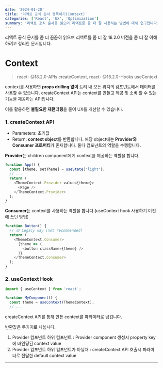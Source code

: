 ```yaml
---
date: '2024-01-20'
title: '리액트 공식 문서 정독하기(Context)'
categories: ['React', 'UX', 'Optimization']
summary: '리액트 공식 문서를 읽으며 리액트를 좀 더 잘 사용하는 방법에 대해 연구합니다.'
---
```


리액트 공식 문서를 좀 더 꼼꼼히 읽으며 리액트를 좀 더 잘 18.2.0 버전을 좀 더 잘 이해하려고 정리한 문서입니다.

# Context
> react- @18.2.0-APIs createContext, react- @18.2.0-Hooks useContext

context를 사용하면 **props drilling 없이** 트리 내 모든 위치의 컴포넌트에서 데이터를 사용할 수 있습니다. createContext API는 context를 만들고 제공 및 소비 할 수 있는 기능을 제공하는 API입니다. 

이를 활용하면 **불필요한 재랜더링**을 줄여 UX를 개선할 수 있습니다.

### 1. createContext API

- Parameters: 초기값
- Return:  **context object**를 반환합니다. 해당 object에는 **Provider와 Consumer 프로퍼티**가 존재합니다. 둘다 컴포넌트의 역할을 수행합니다.

**Provider**는 children component에게 context를 제공하는 역할을 합니다.
```javascript
function App() {
  const [theme, setTheme] = useState('light');
  // ...
  return (
    <ThemeContext.Provider value={theme}>
      <Page />
    </ThemeContext.Provider>
  );
}
```
 **Consumer**는 context를 사용하는 역할을 합니다.(useContext hook 사용하기 이전에 쓰던 방법)
```javascript
function Button() {
  // 🟡 Legacy way (not recommended)
  return (
    <ThemeContext.Consumer>
      {theme => (
        <button className={theme} />
      )}
    </ThemeContext.Consumer>
  );
}
```

### 2. useContext Hook
```javascript
import { useContext } from 'react';

function MyComponent() {
  const theme = useContext(ThemeContext);
  // ...
```
createContext API를 통해 만든 context를 파라미터로 넘깁니다. 

반환값은 두가지로 나뉩니다.
1. Provider 컴포넌트 하위 컴포넌트 : Provider component 생성시 property key에 바인딩된 context value
2. Provider 컴포넌트 하위 컴포넌트가 아닐때 : createContext API 호출시 파라미터로 전달한 default context value

---